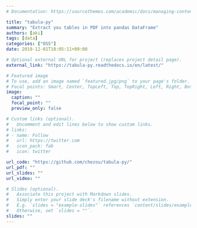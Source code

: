 ```yaml
---
# Documentation: https://sourcethemes.com/academic/docs/managing-content/

title: "tabula-py"
summary: "Extract you tables in PDF into pandas DataFrame"
authors: [aki]
tags: [data]
categories: ["OSS"]
date: 2019-12-01T18:05:11+09:00

# Optional external URL for project (replaces project detail page).
external_link: "https://tabula-py.readthedocs.io/en/latest/"

# Featured image
# To use, add an image named `featured.jpg/png` to your page's folder.
# Focal points: Smart, Center, TopLeft, Top, TopRight, Left, Right, BottomLeft, Bottom, BottomRight.
image:
  caption: ""
  focal_point: ""
  preview_only: false

# Custom links (optional).
#   Uncomment and edit lines below to show custom links.
# links:
# - name: Follow
#   url: https://twitter.com
#   icon_pack: fab
#   icon: twitter

url_code: "https://github.com/chezou/tabula-py/"
url_pdf: ""
url_slides: ""
url_video: ""

# Slides (optional).
#   Associate this project with Markdown slides.
#   Simply enter your slide deck's filename without extension.
#   E.g. `slides = "example-slides"` references `content/slides/example-slides.md`.
#   Otherwise, set `slides = ""`.
slides: ""
---
```

